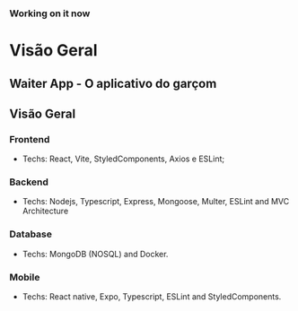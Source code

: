 ### Working on it now

# Visão Geral
## Waiter App - O aplicativo do garçom

## Visão Geral

### Frontend
- Techs: React, Vite, StyledComponents, Axios e ESLint;
### Backend
- Techs: Nodejs, Typescript, Express, Mongoose, Multer, ESLint and MVC Architecture
### Database
- Techs: MongoDB (NOSQL) and Docker.
### Mobile
- Techs: React native, Expo, Typescript, ESLint and StyledComponents.
